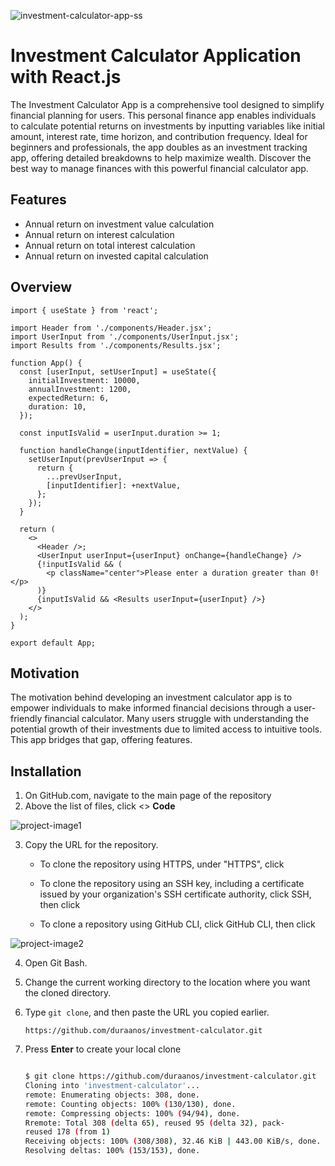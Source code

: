 ![investment-calculator-app-ss](https://github.com/user-attachments/assets/267b3452-6dd7-4e3e-b6e2-0369d5532f4c)

# Investment Calculator Application with React.js

The Investment Calculator App is a comprehensive tool designed to simplify financial planning for users. This personal finance app enables individuals to calculate potential returns on investments by inputting variables like initial amount, interest rate, time horizon, and contribution frequency. Ideal for beginners and professionals, the app doubles as an investment tracking app, offering detailed breakdowns to help maximize wealth. Discover the best way to manage finances with this powerful financial calculator app.

## Features

- Annual return on investment value calculation
- Annual return on interest calculation
- Annual return on total interest calculation
- Annual return on invested capital calculation

## Overview

```JSX
import { useState } from 'react';

import Header from './components/Header.jsx';
import UserInput from './components/UserInput.jsx';
import Results from './components/Results.jsx';

function App() {
  const [userInput, setUserInput] = useState({
    initialInvestment: 10000,
    annualInvestment: 1200,
    expectedReturn: 6,
    duration: 10,
  });

  const inputIsValid = userInput.duration >= 1;

  function handleChange(inputIdentifier, nextValue) {
    setUserInput(prevUserInput => {
      return {
        ...prevUserInput,
        [inputIdentifier]: +nextValue,
      };
    });
  }

  return (
    <>
      <Header />;
      <UserInput userInput={userInput} onChange={handleChange} />
      {!inputIsValid && (
        <p className="center">Please enter a duration greater than 0!</p>
      )}
      {inputIsValid && <Results userInput={userInput} />}
    </>
  );
}

export default App;
```

## Motivation

The motivation behind developing an investment calculator app is to empower individuals to make informed financial decisions through a user-friendly financial calculator. Many users struggle with understanding the potential growth of their investments due to limited access to intuitive tools. This app bridges that gap, offering features.

## Installation

1. On GitHub.com, navigate to the main page of the repository
2. Above the list of files, click <> **Code**

![project-image1](https://github.com/user-attachments/assets/b7ef6117-bdf9-4b77-b775-41c3a494b689)

3. Copy the URL for the repository.

   - To clone the repository using HTTPS, under "HTTPS", click

   - To clone the repository using an SSH key, including a certificate issued by your organization's SSH certificate authority, click SSH, then click

   - To clone a repository using GitHub CLI, click GitHub CLI, then click

![project-image2](https://github.com/user-attachments/assets/f3f9a9f8-32e4-4b4d-bc60-6685b1300bc7)

4. Open Git Bash.
5. Change the current working directory to the location where you want the cloned directory.
6. Type `git clone`, and then paste the URL you copied earlier.
   ```
   https://github.com/duraanos/investment-calculator.git
   ```
7. Press **Enter** to create your local clone

   ```bash

   $ git clone https://github.com/duraanos/investment-calculator.git
   Cloning into 'investment-calculator'...
   remote: Enumerating objects: 308, done.
   remote: Counting objects: 100% (130/130), done.
   remote: Compressing objects: 100% (94/94), done.
   Rremote: Total 308 (delta 65), reused 95 (delta 32), pack-
   reused 178 (from 1)
   Receiving objects: 100% (308/308), 32.46 KiB | 443.00 KiB/s, done.
   Resolving deltas: 100% (153/153), done.
   ```
